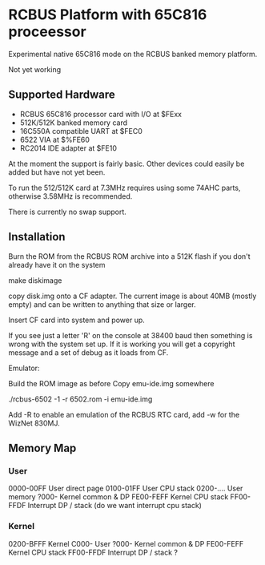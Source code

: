 # RCBUS Platform with 65C816 proceessor

Experimental native 65C816 mode on the RCBUS banked memory platform.

Not yet working

## Supported Hardware

- RCBUS 65C816 processor card with I/O at $FExx
- 512K/512K banked memory card
- 16C550A compatible UART at $FEC0
- 6522 VIA at $%FE60
- RC2014 IDE adapter at $FE10

At the moment the support is fairly basic. Other devices could easily be
added but have not yet been.

To run the 512/512K card at 7.3MHz requires using some 74AHC parts,
otherwise 3.58MHz is recommended.

There is currently no swap support.

## Installation

Burn the ROM from the RCBUS ROM archive into a 512K flash if you don't already
have it on the system

make diskimage

copy disk.img onto a CF adapter. The current image is about 40MB (mostly empty)
and can be written to anything that size or larger.

Insert CF card into system and power up.

If you see just a letter 'R' on the console at 38400 baud then something is
wrong with the system set up. If it is working you will get a copyright
message and a set of debug as it loads from CF.

Emulator:

Build the ROM image as before
Copy emu-ide.img somewhere

./rcbus-6502 -1 -r 6502.rom -i emu-ide.img

Add -R to enable an emulation of the RCBUS RTC card, add -w for the
WizNet 830MJ.

## Memory Map

### User

0000-00FF	User direct page
0100-01FF	User CPU stack
0200-....	User memory
?000-		Kernel common & DP
FE00-FEFF	Kernel CPU stack
FF00-FFDF	Interrupt DP / stack (do we want interrupt cpu stack)

### Kernel

0200-BFFF	Kernel
C000-		User
?000-		Kernel common & DP
FE00-FEFF	Kernel CPU stack
FF00-FFDF	Interrupt DP / stack ?
